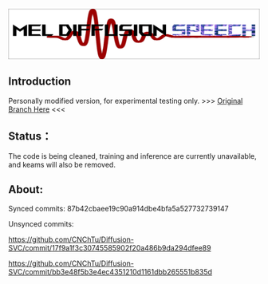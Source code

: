 ![logo](logo.png)

## Introduction
Personally modified version, for experimental testing only. >>> [Original Branch Here](https://github.com/CNChTu/Diffusion-SVC/tree/latent-diffusion-speech) <<<

## Status：

The code is being cleaned, training and inference are currently unavailable, and keams will also be removed.

## About:
Synced commits: 87b42cbaee19c90a914dbe4bfa5a527732739147

Unsynced commits:

https://github.com/CNChTu/Diffusion-SVC/commit/17f9a1f3c30745585902f20a486b9da294dfee89

https://github.com/CNChTu/Diffusion-SVC/commit/bb3e48f5b3e4ec4351210d1161dbb265551b835d